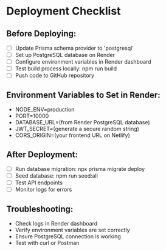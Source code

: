 # Deployment Checklist

## Before Deploying:
- [ ] Update Prisma schema provider to 'postgresql'
- [ ] Set up PostgreSQL database on Render
- [ ] Configure environment variables in Render dashboard
- [ ] Test build process locally: npm run build
- [ ] Push code to GitHub repository

## Environment Variables to Set in Render:
- NODE_ENV=production
- PORT=10000
- DATABASE_URL=(from Render PostgreSQL database)
- JWT_SECRET=(generate a secure random string)
- CORS_ORIGIN=(your frontend URL on Netlify)

## After Deployment:
- [ ] Run database migration: npx prisma migrate deploy
- [ ] Seed database: npm run seed:all
- [ ] Test API endpoints
- [ ] Monitor logs for errors

## Troubleshooting:
- Check logs in Render dashboard
- Verify environment variables are set correctly
- Ensure PostgreSQL connection is working
- Test with curl or Postman
